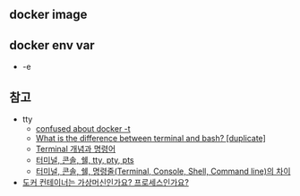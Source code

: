 ## docker image

## docker env var
- -e
## 참고

- tty
  - [confused about docker -t](https://stackoverflow.com/questions/30137135/confused-about-docker-t-option-to-allocate-a-pseudo-tty)
  - [What is the difference between terminal and bash? [duplicate]](https://superuser.com/questions/880344/what-is-the-difference-between-terminal-and-bash)
  - [Terminal 개념과 명령어](https://velog.io/@ginee_park/%EB%A6%AC%EB%88%85%EC%8A%A4-Terminal-%EA%B0%9C%EB%85%90%EA%B3%BC-%EB%AA%85%EB%A0%B9%EC%96%B4-tty)
  - [터미널, 콘솔, 쉘, tty, pty, pts](https://jootc.com/p/20170306208)
  - [터미널, 콘솔, 쉘, 명령줄(Terminal, Console, Shell, Command line)의 차이](https://hanamon.kr/%ED%84%B0%EB%AF%B8%EB%84%90-%EC%BD%98%EC%86%94-%EC%89%98-%EB%AA%85%EB%A0%B9%EC%A4%84terminal-console-shell-command-line%EC%9D%98-%EC%B0%A8%EC%9D%B4-2/)
- [도커 컨테이너는 가상머신인가요? 프로세스인가요?](https://www.44bits.io/ko/post/is-docker-container-a-virtual-machine-or-a-process)